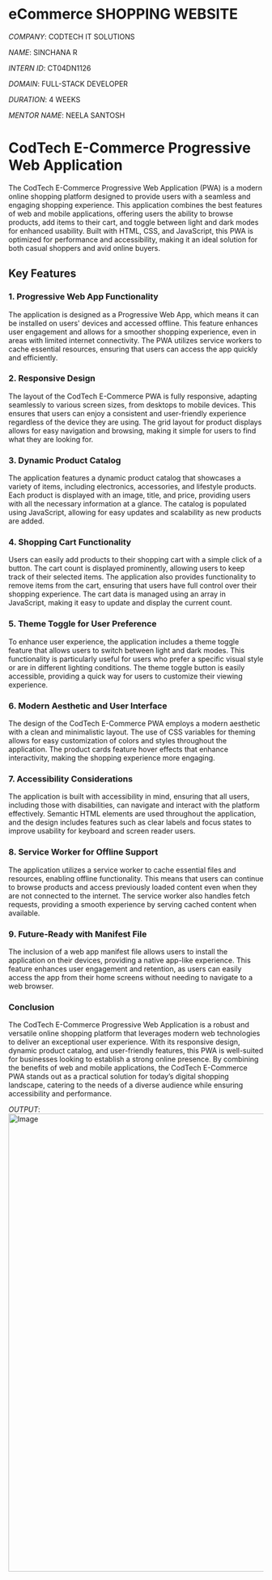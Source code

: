 # eCommerce SHOPPING WEBSITE

*COMPANY*: CODTECH IT SOLUTIONS

*NAME*: SINCHANA R

*INTERN ID*: CT04DN1126

*DOMAIN*: FULL-STACK DEVELOPER  

*DURATION*: 4 WEEKS

*MENTOR NAME*: NEELA SANTOSH

# CodTech E-Commerce Progressive Web Application

The CodTech E-Commerce Progressive Web Application (PWA) is a modern online shopping platform designed to provide users with a seamless and engaging shopping experience. This application combines the best features of web and mobile applications, offering users the ability to browse products, add items to their cart, and toggle between light and dark modes for enhanced usability. Built with HTML, CSS, and JavaScript, this PWA is optimized for performance and accessibility, making it an ideal solution for both casual shoppers and avid online buyers.

## Key Features

### 1. **Progressive Web App Functionality**
The application is designed as a Progressive Web App, which means it can be installed on users' devices and accessed offline. This feature enhances user engagement and allows for a smoother shopping experience, even in areas with limited internet connectivity. The PWA utilizes service workers to cache essential resources, ensuring that users can access the app quickly and efficiently.

### 2. **Responsive Design**
The layout of the CodTech E-Commerce PWA is fully responsive, adapting seamlessly to various screen sizes, from desktops to mobile devices. This ensures that users can enjoy a consistent and user-friendly experience regardless of the device they are using. The grid layout for product displays allows for easy navigation and browsing, making it simple for users to find what they are looking for.

### 3. **Dynamic Product Catalog**
The application features a dynamic product catalog that showcases a variety of items, including electronics, accessories, and lifestyle products. Each product is displayed with an image, title, and price, providing users with all the necessary information at a glance. The catalog is populated using JavaScript, allowing for easy updates and scalability as new products are added.

### 4. **Shopping Cart Functionality**
Users can easily add products to their shopping cart with a simple click of a button. The cart count is displayed prominently, allowing users to keep track of their selected items. The application also provides functionality to remove items from the cart, ensuring that users have full control over their shopping experience. The cart data is managed using an array in JavaScript, making it easy to update and display the current count.

### 5. **Theme Toggle for User Preference**
To enhance user experience, the application includes a theme toggle feature that allows users to switch between light and dark modes. This functionality is particularly useful for users who prefer a specific visual style or are in different lighting conditions. The theme toggle button is easily accessible, providing a quick way for users to customize their viewing experience.

### 6. **Modern Aesthetic and User Interface**
The design of the CodTech E-Commerce PWA employs a modern aesthetic with a clean and minimalistic layout. The use of CSS variables for theming allows for easy customization of colors and styles throughout the application. The product cards feature hover effects that enhance interactivity, making the shopping experience more engaging.

### 7. **Accessibility Considerations**
The application is built with accessibility in mind, ensuring that all users, including those with disabilities, can navigate and interact with the platform effectively. Semantic HTML elements are used throughout the application, and the design includes features such as clear labels and focus states to improve usability for keyboard and screen reader users.

### 8. **Service Worker for Offline Support**
The application utilizes a service worker to cache essential files and resources, enabling offline functionality. This means that users can continue to browse products and access previously loaded content even when they are not connected to the internet. The service worker also handles fetch requests, providing a smooth experience by serving cached content when available.

### 9. **Future-Ready with Manifest File**
The inclusion of a web app manifest file allows users to install the application on their devices, providing a native app-like experience. This feature enhances user engagement and retention, as users can easily access the app from their home screens without needing to navigate to a web browser.

### Conclusion
The CodTech E-Commerce Progressive Web Application is a robust and versatile online shopping platform that leverages modern web technologies to deliver an exceptional user experience. With its responsive design, dynamic product catalog, and user-friendly features, this PWA is well-suited for businesses looking to establish a strong online presence. By combining the benefits of web and mobile applications, the CodTech E-Commerce PWA stands out as a practical solution for today’s digital shopping landscape, catering to the needs of a diverse audience while ensuring accessibility and performance.


*OUTPUT*:<img width="903" alt="Image" src="https://github.com/user-attachments/assets/6ff42a81-9c21-4395-8b72-802a0119ef87" />
